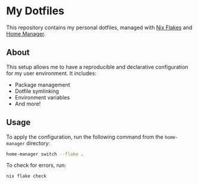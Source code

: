 
# My Dotfiles

This repository contains my personal dotfiles, managed with [Nix Flakes](https://nixos.wiki/wiki/Flakes) and [Home Manager](https://nix-community.github.io/home-manager/).

## About

This setup allows me to have a reproducible and declarative configuration for my user environment. It includes:

-   Package management
-   Dotfile symlinking
-   Environment variables
-   And more!

## Usage

To apply the configuration, run the following command from the `home-manager` directory:

```bash
home-manager switch --flake .
```

To check for errors, run:

```bash
nix flake check
```
